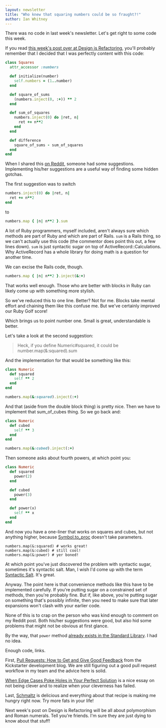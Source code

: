 ```yaml
---
layout: newsletter
title: "Who knew that squaring numbers could be so fraught?!"
author: Ian Whitney
---
```


There was no code in last week's newsletter. Let's get right to some code this week.

If you read [this week's post over at Design is Refactoring](http://designisrefactoring.com/2015/01/11/the-why-of-squares/), you'll probably remember that I decided that I was perfectly content with this code:

```ruby
class Squares
  attr_accessor :numbers

  def initialize(number)
    self.numbers = (1..number)
  end

  def square_of_sums
    (numbers.inject(0, :+)) ** 2
  end

  def sum_of_squares
    numbers.inject(0) do |ret, n|
      ret += n**2
    end
  end

  def difference
    square_of_sums - sum_of_squares
  end
end
```

When I shared this [on Reddit](https://www.reddit.com/r/ruby/comments/2s6ddd/the_intention_of_squares_design_is_refactoring/cnmwceg), someone had some suggestions. Implementing his/her suggestions are a useful way of finding some hidden gotchas.

The first suggestion was to switch 

```ruby
numbers.inject(0) do |ret, n|
  ret += n**2
end
```
to

```ruby
numbers.map { |n| n**2 }.sum
```

A lot of Ruby programmers, myself included, aren't always sure which methods are part of Ruby and which are part of Rails. `sum` is a Rails thing, so we can't actually use this code (the commentor does point this out, a few lines down). `sum` is just syntactic sugar on top of ActiveRecord::Calculations. Why ActiveRecord has a whole library for doing math is a question for another time.

We can excise the Rails code, though.

```ruby
numbers.map { |n| n**2 }.inject(&:+)
```

That works well enough. Those who are better with blocks in Ruby can likely come up with something more stylish.

So we've reduced this to one line. Better? Not for me. Blocks take mental effort and chaining them like this confuse me. But we've certainly improved our Ruby Golf score!

Which brings us to point number one. Small is great, understandable is better.

Let's take a look at the second suggestion:

> Heck, if you define Numeric#squared, it could be number.map(&:squared).sum

And the implementation for that would be something like this:


```ruby
class Numeric
  def squared
    self ** 2
  end
end

numbers.map(&:squared).inject(:+)
```

And that (aside from the double block thing) is pretty nice. Then we have to implement that sum_of_cubes thing. So we go back and:

```ruby
class Numeric
  def cubed
    self ** 3
  end
end

numbers.map(&:cubed).inject(:+)
```

Then someone asks about fourth powers, at which point you:

```ruby
class Numeric
  def squared
    power(2)
  end

  def cubed
    power(3)
  end

  def power(x)
    self ** x
  end
end
```

And now you have a one-liner that works on squares and cubes, but not anything higher, because [Symbol.to_proc](http://invisibleblocks.com/2008/03/28/ruby-facets-symbolto_proc-classto_proc/) doesn't take parameters.

```
numbers.map(&:squared) # works great!
numbers.map(&:cubed) # still cool!
numbers.map(&:power) # yer boned!
```

At which point you've just discovered the problem with syntactic sugar, sometimes it's syntactic salt. Man, I wish I'd come up with the term [Syntactic Salt](http://c2.com/cgi/wiki?SyntacticSalt). It's great.

Anyway. The point here is that convenience methods like this have to be implemented carefully. If you're putting sugar on a constrained set of methods, then you're probably fine. But if, like above, you're putting sugar on something that's possibly infinite, then you need to make sure that later expansions won't clash with your earlier code.

None of this is to crap on the person who was kind enough to comment on my Reddit post. Both his/her suggestions were good, but also hid some problems that might not be obvious at first glance.

By the way, that `power` method [already exists in the Standard Library](http://ruby-doc.org/stdlib-2.2.0/libdoc/bigdecimal/rdoc/BigDecimal.html#method-i-power). I had no idea.

Enough code, links.

First, [Pull Requests: How to Get and Give Good Feedback](https://www.kickstarter.com/backing-and-hacking/pull-requests-how-to-get-and-give-good-feedback) from the Kickstarter development blog. We are still figuring out a good pull request workflow in my team and the advice here is solid.

[When Edge Cases Poke Holes in Your Perfect Solution](http://www.justinweiss.com/blog/2015/01/13/when-edge-cases-poke-holes-in-your-perfect-solution/) is a nice essay on not being clever and to realize when your cleverness has failed.

Last, [Schmaltz](http://cooking.nytimes.com/recipes/1017056-schmaltz-roasted-brussels-sprouts) is delicious and everything about that recipe is making me hungry right now. Try more fats in your life!

Next week's post on Design is Refactoring will be all about polymorphism and Roman numerals. Tell you're friends. I'm sure they are just dying to know about that stuff!
